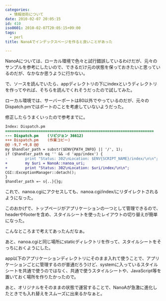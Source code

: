 ```yaml
---
categories:
  - 情報技術について
date: 2010-02-07 20:05:15
id: 410
iso8601: 2010-02-07T20:05:15+09:00
tags:
  - perl
title: NanoAでインデックスページを作ると良いことがあった

---
```


NanoAについては、ローカル環境で色々と試行錯誤しているわけだが、元々のサンプルを参考にしたいので、できるだけ元の状態を保っておきたいと思っているのだが、なかなか思うように行かない。

で、ソースを読んでいたら、appディレクトリの下にindexというディレクトリを作ってやれば、そちらを読んでくれそうだったので試してみた。

ローカル環境では、サーバーポートは80以外でやっているのだが、元々のDispatch.pmではポートのことを考慮していないようだった。

修正したらうまくいったので参考までに。

```diff
Index: Dispatch.pm
===================================================================
--- Dispatch.pm    (リビジョン 36612)
+++ Dispatch.pm    (作業コピー)
@@ -9,7 +9,8 @@
my $handler_path = substr($ENV{PATH_INFO} || '/', 1);
if ($handler_path eq '' && -d 'app/index') {
-        print "Status: 302\nLocation: $ENV{SCRIPT_NAME}/index/\n\n";
+        my $uri = NanoA::nanoa_uri;
+        print "Status: 302\nLocation: $uri/index/\n\n";
CGI::ExceptionManager::detach();
}
$handler_path =~ s{..}{}g;
```

これで、nanoa.cgiにアクセスしても、nanoa.cgi/index/にリダイレクトされるようになった。

このおかげで、トップページがアプリケーションの一つとして管理できるので、headerやfooterを含め、スタイルシートを使ったレイアウトの切り替えが簡単になった。

こんなところまで考えてあったんだなぁ。

あと、nanoa.cgiと同じ場所にstaticディレクトリを作って、スタイルシートをそっちにおくようにした。

app以下のアプリケーションディレクトリにそのまま入れて使うことで、アプリケーションごとに管理するのが普通だろうけど、systemに入っているスタイルシートを共通で使うのではなく、共通で使うスタイルシートや、JavaScript等を置いておく場所を作りたかったので。

あと、オリジナルをそのままの状態で運営することで、NanoAが急激に進化したときでも入れ替えをスムーズに出来るかなぁと。
